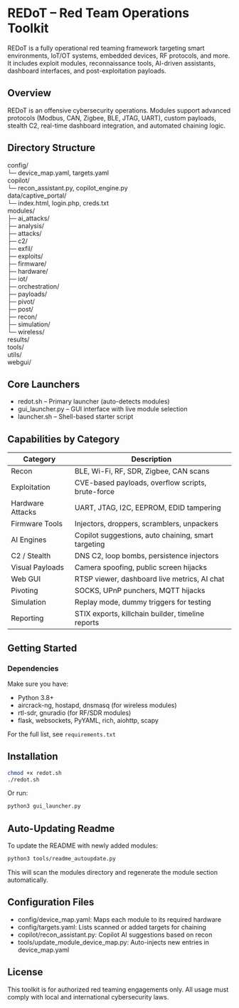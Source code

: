 # REDoT – Red Team Operations Toolkit

REDoT is a fully operational red teaming framework targeting smart environments, IoT/OT systems, embedded devices, RF protocols, and more. It includes exploit modules, reconnaissance tools, AI-driven assistants, dashboard interfaces, and post-exploitation payloads.

## Overview

REDoT is an offensive cybersecurity operations. Modules support advanced protocols (Modbus, CAN, Zigbee, BLE, JTAG, UART), custom payloads, stealth C2, real-time dashboard integration, and automated chaining logic.

## Directory Structure

config/  
└─ device_map.yaml, targets.yaml  
copilot/  
└─ recon_assistant.py, copilot_engine.py  
data/captive_portal/  
└─ index.html, login.php, creds.txt  
modules/  
├─ ai_attacks/  
├─ analysis/  
├─ attacks/  
├─ c2/  
├─ exfil/  
├─ exploits/  
├─ firmware/  
├─ hardware/  
├─ iot/  
├─ orchestration/  
├─ payloads/  
├─ pivot/  
├─ post/  
├─ recon/  
├─ simulation/  
└─ wireless/  
results/  
tools/  
utils/  
webgui/  

## Core Launchers

- redot.sh – Primary launcher (auto-detects modules)
- gui_launcher.py – GUI interface with live module selection
- launcher.sh – Shell-based starter script

## Capabilities by Category

Category | Description  
-------- | -----------  
Recon | BLE, Wi-Fi, RF, SDR, Zigbee, CAN scans  
Exploitation | CVE-based payloads, overflow scripts, brute-force  
Hardware Attacks | UART, JTAG, I2C, EEPROM, EDID tampering  
Firmware Tools | Injectors, droppers, scramblers, unpackers  
AI Engines | Copilot suggestions, auto chaining, smart targeting  
C2 / Stealth | DNS C2, loop bombs, persistence injectors  
Visual Payloads | Camera spoofing, public screen hijacks  
Web GUI | RTSP viewer, dashboard live metrics, AI chat  
Pivoting | SOCKS, UPnP punchers, MQTT hijacks  
Simulation | Replay mode, dummy triggers for testing  
Reporting | STIX exports, killchain builder, timeline reports  

## Getting Started

### Dependencies

Make sure you have:

- Python 3.8+
- aircrack-ng, hostapd, dnsmasq (for wireless modules)
- rtl-sdr, gnuradio (for RF/SDR modules)
- flask, websockets, PyYAML, rich, aiohttp, scapy

For the full list, see `requirements.txt`

## Installation

```bash
chmod +x redot.sh
./redot.sh
```

Or run:

```bash
python3 gui_launcher.py
```

## Auto-Updating Readme

To update the README with newly added modules:

```bash
python3 tools/readme_autoupdate.py
```

This will scan the modules directory and regenerate the module section automatically.

## Configuration Files

- config/device_map.yaml: Maps each module to its required hardware
- config/targets.yaml: Lists scanned or added targets for chaining
- copilot/recon_assistant.py: Copilot AI suggestions based on recon
- tools/update_module_device_map.py: Auto-injects new entries in device_map.yaml

## License

This toolkit is for authorized red teaming engagements only. All usage must comply with local and international cybersecurity laws.
